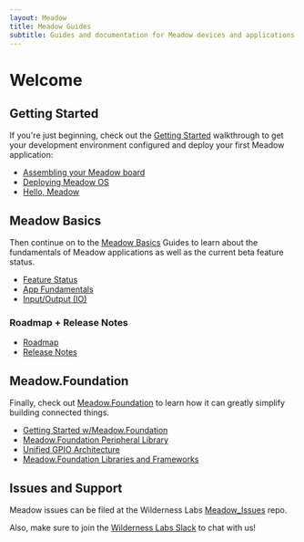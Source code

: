 ```yaml
---
layout: Meadow
title: Meadow Guides
subtitle: Guides and documentation for Meadow devices and applications.
---
```


# Welcome

## Getting Started

If you're just beginning, check out the [Getting Started](/Meadow/Getting_Started) walkthrough to get your development environment configured and deploy your first Meadow application:

 * [Assembling your Meadow board](/Meadow/Getting_Started/Assemble_Meadow)
 * [Deploying Meadow OS](/Meadow/Getting_Started/Deploying_Meadow)
 * [Hello, Meadow](/Meadow/Getting_Started/Hello_World)

## Meadow Basics

Then continue on to the [Meadow Basics](/Meadow/Meadow_Basics) Guides to learn about the fundamentals of Meadow applications as well as the current beta feature status.

 * [Feature Status](/Meadow/Meadow_Basics/Status)
 * [App Fundamentals](/Meadow/Meadow_Basics/Apps)
 * [Input/Output (IO)](/Meadow/Meadow_Basics/IO)

### Roadmap + Release Notes

 * [Roadmap](/Meadow/Release_Notes/Roadmap)
 * [Release Notes](/Meadow/Release_Notes)

## Meadow.Foundation

Finally, check out [Meadow.Foundation](/Meadow/Meadow.Foundation/index) to learn how it can greatly simplify building connected things.

 * [Getting Started w/Meadow.Foundation](/Meadow/Meadow.Foundation/Getting_Started)
 * [Meadow.Foundation Peripheral Library](/Meadow/Meadow.Foundation/Peripherals)
 * [Unified GPIO Architecture](/Meadow/Meadow.Foundation/Unified_GPIO_Arch)
 * [Meadow.Foundation Libraries and Frameworks](/Meadow/Meadow.Foundation/Libraries_and_Frameworks)

## Issues and Support

Meadow issues can be filed at the Wilderness Labs [Meadow_Issues](https://github.com/WildernessLabs/Meadow_Issues) repo.

Also, make sure to join the [Wilderness Labs Slack](http://slackinvite.wildernesslabs.co) to chat with us!
